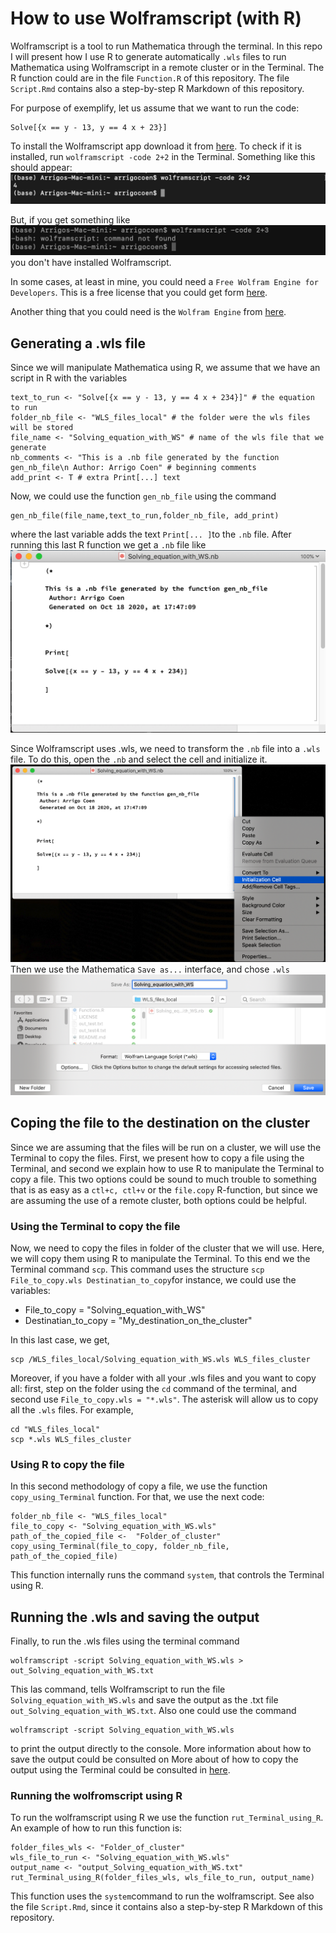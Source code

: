 # How to use Wolframscript (with R)

Wolframscript is a tool to run Mathematica through the terminal. In this repo I will present how I use R to generate automatically `.wls` files to run Mathematica using Wolframscript in a remote cluster or in the Terminal. The R function could are in the file `Function.R` of this repository. The file `Script.Rmd` contains also a step-by-step R Markdown of this repository.

For purpose of exemplify, let us assume that we want to run the code:

```
Solve[{x == y - 13, y == 4 x + 23}]
```
To install the Wolframscript app download it from [here](https://reference.wolfram.com/language/workflow/InstallWolframScript.html). To check if it is installed, run `wolframscript -code 2+2` in the Terminal. Something like this should appear:
![Test Image 1](Figures/Fig_wolframscript_is_ok.png)

But, if you get something like
![Test Image 1](Figures/Fig_error.png)
you don't have installed Wolframscript.

In some cases, at least in mine, you could need a `Free Wolfram Engine for Developers`. This is a free license that you could get form [here](https://www.wolfram.com/engine/free-license/?%3Chttps://nam11.safelinks.protection.outlook.com/?url=https%3A%2F%2Fwolfram.com%2Fengine%2Ffree-license%3F&data=04%7C01%7Cbhuebner%40morgridge.org%7Cec799b77553c463f305f08d87a92bb09%7C0362dd0ad16940fe8c3682ebc19e2e70%7C0%7C0%7C637394117935521630%7CUnknown%7CTWFpbGZsb3d8eyJWIjoiMC4wLjAwMDAiLCJQIjoiV2luMzIiLCJBTiI6Ik1haWwiLCJXVCI6Mn0%3D%7C1000&sdata=YGuoGsHedpMVip44msbA7Ejc6vuuJZQTx7qiY0nxQ84%3D&reserved=0).

Another thing that you could need is the `Wolfram Engine` from [here](https://www.wolfram.com/engine/).

## Generating a .wls file

Since we will manipulate Mathematica using R, we assume that we have an script in R with the variables
```
text_to_run <- "Solve[{x == y - 13, y == 4 x + 234}]" # the equation to run
folder_nb_file <- "WLS_files_local" # the folder were the wls files will be stored
file_name <- "Solving_equation_with_WS" # name of the wls file that we generate
nb_comments <- "This is a .nb file generated by the function gen_nb_file\n Author: Arrigo Coen" # beginning comments 
add_print <- T # extra Print[...] text
```
Now, we could use the function `gen_nb_file` using the command
```
gen_nb_file(file_name,text_to_run,folder_nb_file, add_print)
```
where the last variable adds the text `Print[... ]`to the `.nb` file. After running this last R function we get a `.nb` file like
![Test Image 1](Figures/Fig_new_nb.png)

Since Wolframscript uses .wls, we need to transform the `.nb` file into a `.wls` file. To do this, open the `.nb` and select the cell and initialize it.
![Test Image 1](Figures/Fig_initialization_of_a_cell.png)
Then we use the Mathematica `Save as...` interface, and chose `.wls`
![Test Image 1](Figures/Fig_save_as_wls.png)

## Coping the file to the destination on the cluster

Since we are assuming that the files will be run on a cluster, we will use the Terminal to copy the files. First, we present how to copy a file using the Terminal, and second we explain how to use R to manipulate the Terminal to copy a file. This two options could be sound to much trouble to something that is as easy as a `ctl+c, ctl+v` or the `file.copy` R-function, but since we are assuming the use of a remote cluster, both options could be helpful. 

### Using the Terminal to copy the file
Now, we need to copy the files in folder of the cluster that we will use. Here, we will copy them using R to manipulate the Terminal. To this end we the Terminal command `scp`. This command uses the structure `scp File_to_copy.wls Destinatian_to_copy`for instance, we could use the variables:
* File_to_copy = "Solving_equation_with_WS"
* Destinatian_to_copy = "My_destination_on_the_cluster"

In this last case, we get, 
```
scp /WLS_files_local/Solving_equation_with_WS.wls WLS_files_cluster
```

Moreover, if you have a folder with all your .wls files and you want to copy all: first, step on the folder using the `cd` command of the terminal, and second use `File_to_copy.wls = "*.wls"`. The asterisk will allow us to copy all the `.wls` files. For example,
```
cd "WLS_files_local"
scp *.wls WLS_files_cluster
```

### Using R to copy the file

In this second methodology of copy a file, we use the function `copy_using_Terminal` function. For that, we use the next code:
```
folder_nb_file <- "WLS_files_local"
file_to_copy <- "Solving_equation_with_WS.wls"
path_of_the_copied_file <-  "Folder_of_cluster"
copy_using_Terminal(file_to_copy, folder_nb_file, path_of_the_copied_file)
```
This function internally runs the command `system`, that controls the Terminal using R.

## Running the .wls and saving the output

Finally, to run the .wls files using the terminal command 
```
wolframscript -script Solving_equation_with_WS.wls > out_Solving_equation_with_WS.txt
```
This las command, tells Wolframscript to run the file ` Solving_equation_with_WS.wls` and save the output as the .txt file `out_Solving_equation_with_WS.txt`. Also one could use the command 
```
wolframscript -script Solving_equation_with_WS.wls 
```
to print the output directly to the console. More information about how to save the output could be consulted on More about of how to copy the output using the Terminal could be consulted in [here](https://askubuntu.com/questions/420981/how-do-i-save-terminal-output-to-a-file).

### Running the wolfromscript using R

To run the wolframscript using R we use the function `rut_Terminal_using_R`. An example of how to run this function is:
```
folder_files_wls <- "Folder_of_cluster"
wls_file_to_run <- "Solving_equation_with_WS.wls"
output_name <- "output_Solving_equation_with_WS.txt"
rut_Terminal_using_R(folder_files_wls, wls_file_to_run, output_name)
```
This function uses the `system`command to run the wolframscript. See also the file `Script.Rmd`, since it contains also a step-by-step R Markdown of this repository.




